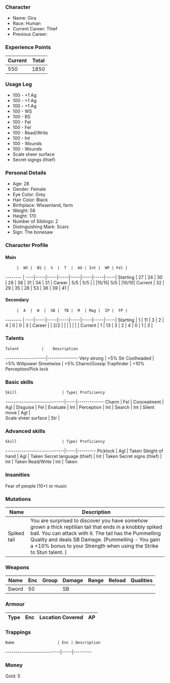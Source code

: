 ### Character
- Name: Gira
- Race: Human
- Current Career: Thief
- Previous Career:

### Experience Points
Current | Total
--------|------
 550      | 1850
    
### Usage Log
- 100 - +1 Ag
- 100 - +1 Ag
- 100 - +1 Ag
- 100 - WS
- 100 - BS
- 100 - Fel
- 100 - Fel
- 100 - Read/Write
- 100 - Int
- 100 - Wounds
- 100 - Wounds
- Scale sheer surface
- Secret signgs (thief)


### Personal Details
- Age: 28
- Gender: Female
- Eye Color: Grey
- Hair Color: Black
- Birthplace: Wissenland, farm
- Weight:  56
- Height:  170
- Number of Siblings: 2
- Distinguishing Mark: Scars
- Sign: The bonesaw

### Character Profile

#### Main
         |  WS |  BS |  S  |  T  |  AG | Int |  WP | Fel |
-------- | ----|-----|-----|-----|-----|-----|-----|-----|
Starting |  27 |  24 |  30 |  28 |  38 |  31 |  34 |  31 |
Career   | 5/5 | 5/5 |     |     |15/15| 5/5 |     |10/10|
Current  |  32 |  29 |  35 |  28 |  53 |  36 |  39 |  41 |

#### Secondary
         |  A  |  W  |  SB |  TB |  M  | Mag |  IP |  FP |
-------- | ----|-----|-----|-----|-----|-----|-----|-----|
Starting |  1  |  11 |  3  |  2  |  4  |  0  |  0  |  3  |
Career   |     | 2/2 |     |     |     |     |     |     |
Current  |  1  |  13 |  3  |  2  |  4  |  0  |  1  |  3  |
  
### Talents
    Talent          |    Description
--------------------|---------------
Very strong         | +5% Str
Coolheaded          | +5% Willpower
Streetwise          | +5% Charm/Gossip
Trapfinder          | +10% Perception/Pick lock

### Basic skills
    Skill                    | Type| Proficiency
-----------------------------|-----|-------------
Charm                        | Fel | 
Concealment                  | Agl | 
Disguise                     | Fel | 
Evaluate       		            | Int |
Perception                   | Int |
Search                       | Int |
Silent move                  | Agl | 					
Scale sheer surface           | Str | 			

### Advanced skills
    Skill                    | Type| Proficiency
-----------------------------|-----|---------
Picklock                     | Agl | Taken
Sleight of hand              | Agl | Taken
Secret language (thief)      | Int | Taken
Secret signs (thief)         | Int | Taken
Read/Write                   | Int | Taken


### Insanities
Fear of people (10+) or music

### Mutations
 Name        | Description
 ------------|---------------------------------------------------------
  Spiked tail |  You are surprised to discover you have somehow grown a thick reptilian tail that ends in a knobbly spiked ball. You can attack with it. The tail has the Pummelling Quality and deals SB Damage. (Pummelling - 	You	gain	a	+10%	 bonus	to	your	Strength	when	using	the	Strike	to	Stun	talent.	)

### Weapons
   Name  | Enc | Group | Damage | Range | Reload | Qualities
-------- |-----|-------|--------|-------|--------|---------------------------------
   Sword |  50 |       |   SB   |       |        |
 
### Armour
   Type   | Enc | Location Covered | AP |
----------|-----|------------------|----|

### Trappings
    Name                   | Enc | Description
---------------------------|-----|---------

### Money
Gold: 5
